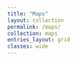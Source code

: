 ```yaml
---
title: "Maps"
layout: collection
permalink: /maps/
collection: maps
entries_layout: grid
classes: wide
---
```


